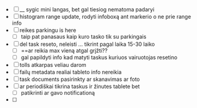
- [ ] __  sygic mini langas, bet gal tiesiog nematoma padaryi
- [ ] histogram range update, rodyti infoboxą ant markerio o ne prie range info
- [ ] reikes parkingu is here
	- [ ] taip pat panasaus kaip kuro tasko tik su parkingais
- [ ] del task reseto, neleisti ... tikrint pagal laika 15-30 laiko
	- [ ] ==ar reikia max vieną atgal grįžti??
	- [ ] gal papildyti info kad matyti taskus kuriuos vairuotojas resetino
- [ ] tolls atkarpas veliau darom
- [ ] failų metadata realiai tableto info nereikia
- [ ] task documents pasirinkty ar skanavimas ar foto
- [ ] ar periodiškai tikrina taskus ir žinutes tablete bet 
	- [ ] patikrinti ar gavo notificationą
- [ ] 
	